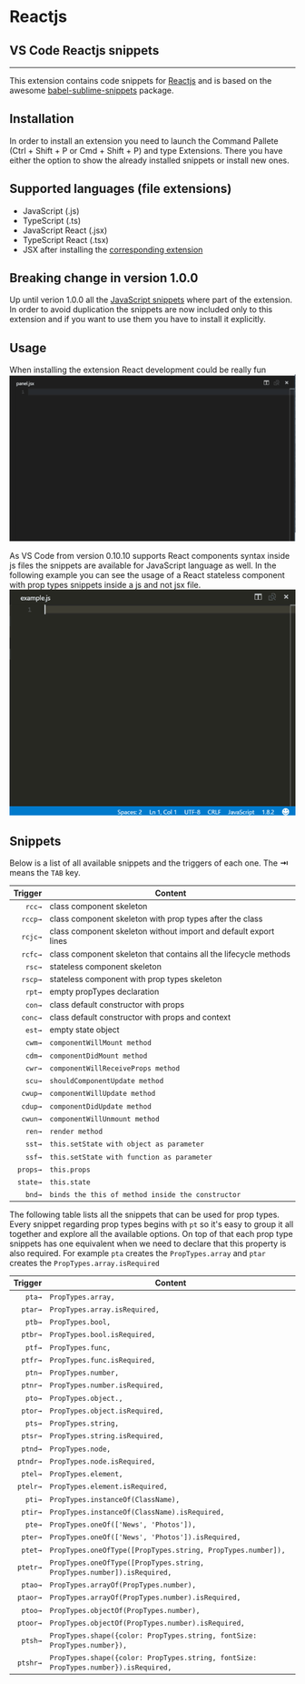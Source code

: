 # Reactjs
## VS Code Reactjs snippets
-------------------
This extension contains code snippets for [Reactjs][react] and is based on the awesome [babel-sublime-snippets][babelsublime] package.

## Installation

In order to install an extension you need to launch the Command Pallete (Ctrl + Shift + P or Cmd + Shift + P) and type Extensions.
There you have either the option to show the already installed snippets or install new ones.

## Supported languages (file extensions)
* JavaScript (.js)
* TypeScript (.ts)
* JavaScript React (.jsx)
* TypeScript React (.tsx)
* JSX after installing the [corresponding extension](https://marketplace.visualstudio.com/items?itemName=TwentyChung.jsx)

## Breaking change in version 1.0.0
Up until verion 1.0.0 all the [JavaScript snippets][javacript] where part of the extension. In order to avoid duplication
the snippets are now included only to this extension and if you want to use them you have to install it explicitly.

## Usage
When installing the extension React development could be really fun
![create react component](images/component.gif)

As VS Code from version 0.10.10 supports React components syntax inside js files the snippets are available for JavaScript language as well.
In the following example you can see the usage of a React stateless component with prop types snippets inside a js and not jsx file.
![create react stateless component](images/stateless.gif)


## Snippets

Below is a list of all available snippets and the triggers of each one. The **⇥** means the `TAB` key.

| Trigger  | Content |
| -------: | ------- |
| `rcc→`   | class component skeleton |
| `rccp→`  | class component skeleton with prop types after the class |
| `rcjc→`  | class component skeleton without import and default export lines |
| `rcfc→`  | class component skeleton that contains all the lifecycle methods |
| `rsc→`   | stateless component skeleton |
| `rscp→`  | stateless component with prop types skeleton |
| `rpt→`   | empty propTypes declaration |
| `con→`   | class default constructor with props|
| `conc→`  | class default constructor with props and context |
| `est→`   | empty state object |
| `cwm→`   | `componentWillMount method` |
| `cdm→`   | `componentDidMount method` |
| `cwr→`   | `componentWillReceiveProps method` |
| `scu→`   | `shouldComponentUpdate method` |
| `cwup→`  | `componentWillUpdate method` |
| `cdup→`  | `componentDidUpdate method` |
| `cwun→`  | `componentWillUnmount method` |
| `ren→`   | `render method` |
| `sst→`   | `this.setState with object as parameter` |
| `ssf→`   | `this.setState with function as parameter` |
| `props→` | `this.props` |
| `state→` | `this.state` |
| `bnd→`   | `binds the this of method inside the constructor` |

The following table lists all the snippets that can be used for prop types.
Every snippet regarding prop types begins with ```pt``` so it's easy to group it all together and explore all the available options.
On top of that each prop type snippets has one equivalent when we need to declare that this property is also required.
For example ```pta``` creates the ```PropTypes.array``` and ```ptar``` creates the ```PropTypes.array.isRequired```

| Trigger  | Content |
| -------: | ------- |
| `pta→`   | `PropTypes.array,` |
| `ptar→`  | `PropTypes.array.isRequired,` |
| `ptb→`   | `PropTypes.bool,` |
| `ptbr→`  | `PropTypes.bool.isRequired,` |
| `ptf→`   | `PropTypes.func,` |
| `ptfr→`  | `PropTypes.func.isRequired,` |
| `ptn→`   | `PropTypes.number,` |
| `ptnr→`  | `PropTypes.number.isRequired,` |
| `pto→`   | `PropTypes.object.,` |
| `ptor→`  | `PropTypes.object.isRequired,` |
| `pts→`   | `PropTypes.string,` |
| `ptsr→`  | `PropTypes.string.isRequired,` |
| `ptnd→`  | `PropTypes.node,` |
| `ptndr→` | `PropTypes.node.isRequired,` |
| `ptel→`  | `PropTypes.element,` |
| `ptelr→` | `PropTypes.element.isRequired,` |
| `pti→`   | `PropTypes.instanceOf(ClassName),` |
| `ptir→`  | `PropTypes.instanceOf(ClassName).isRequired,` |
| `pte→`   | `PropTypes.oneOf(['News', 'Photos']),` |
| `pter→`  | `PropTypes.oneOf(['News', 'Photos']).isRequired,` |
| `ptet→`  | `PropTypes.oneOfType([PropTypes.string, PropTypes.number]),` |
| `ptetr→` | `PropTypes.oneOfType([PropTypes.string, PropTypes.number]).isRequired,` |
| `ptao→`  | `PropTypes.arrayOf(PropTypes.number),` |
| `ptaor→` | `PropTypes.arrayOf(PropTypes.number).isRequired,` |
| `ptoo→`  | `PropTypes.objectOf(PropTypes.number),` |
| `ptoor→` | `PropTypes.objectOf(PropTypes.number).isRequired,` |
| `ptsh→`  | `PropTypes.shape({color: PropTypes.string, fontSize: PropTypes.number}),` |
| `ptshr→` | `PropTypes.shape({color: PropTypes.string, fontSize: PropTypes.number}).isRequired,` |


[react]: https://facebook.github.io/react/
[babelsublime]: https://github.com/babel/babel-sublime-snippets
[javacript]: https://github.com/xabikos/vscode-javascript
